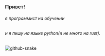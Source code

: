 ### Привет!
###### я программист на обучении
###### и я пишу на языке python(и не много на rust).
###### 

<picture>
  <source media="(prefers-color-scheme: dark)" srcset="github-snake-dark.svg" />
  <img alt="github-snake" src="github-snake.svg" />
</picture>
